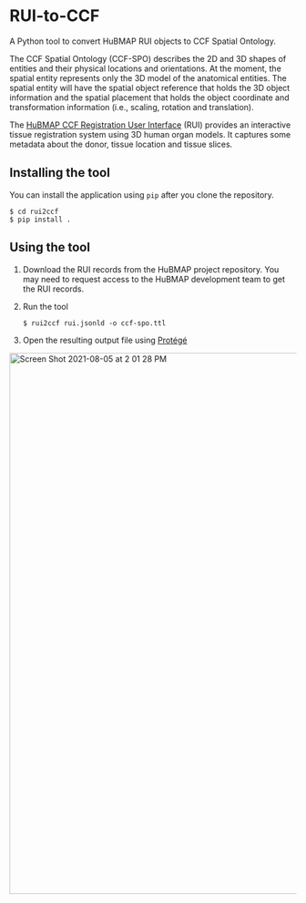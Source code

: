 # RUI-to-CCF
A Python tool to convert HuBMAP RUI objects to CCF Spatial Ontology.

The CCF Spatial Ontology (CCF-SPO) describes the 2D and 3D shapes of entities and their physical locations and orientations. At the moment, the spatial entity represents only the 3D model of the anatomical entities. The spatial entity will have the spatial object reference that holds the 3D object information and the spatial placement that holds the object coordinate and transformation information (i.e., scaling, rotation and translation).

The [HuBMAP CCF Registration User Interface](https://hubmapconsortium.github.io/ccf-ui/rui/) (RUI) provides an interactive tissue registration system using 3D human organ models. It captures some metadata about the donor, tissue location and tissue slices.

## Installing the tool

You can install the application using `pip` after you clone the repository.
```
$ cd rui2ccf
$ pip install .
```

## Using the tool

1. Download the RUI records from the HuBMAP project repository. You may need to request access to the HuBMAP development team to get the RUI records.

2. Run the tool
   ```
   $ rui2ccf rui.jsonld -o ccf-spo.ttl
   ```

3. Open the resulting output file using [Protégé](https://protege.stanford.edu/)

<img width="950" alt="Screen Shot 2021-08-05 at 2 01 28 PM" src="https://user-images.githubusercontent.com/5062950/128420697-a4aed303-5395-45db-b463-4c82ef5c860d.png">
